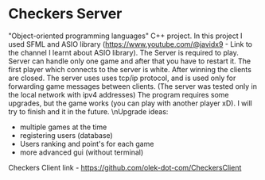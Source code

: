 # Checkers Server
"Object-oriented programming languages" C++ project. In this project I used SFML and ASIO library (https://www.youtube.com/@javidx9 - Link to the channel I learnt about ASIO library).
The Server is required to play. Server can handle only one game and after that you have to restart it. The first player which connects to the server is white. After winning the clients are closed.
The server uses uses tcp/ip protocol, and is used only for forwarding game messages between clients. (The server was tested only in the local network with ipv4 addresses)
The program requires some upgrades, but the game works (you can play with another player xD). I will try to finish and it in the future. 
\nUpgrade ideas:
* multiple games at the time
* registering users (database)
* Users ranking and point's for each game
* more advanced gui (without terminal)
  
Checkers Client link - https://github.com/olek-dot-com/CheckersClient
